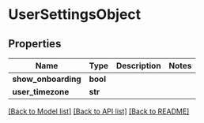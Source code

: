 # UserSettingsObject

## Properties
Name | Type | Description | Notes
------------ | ------------- | ------------- | -------------
**show_onboarding** | **bool** |  | 
**user_timezone** | **str** |  | 

[[Back to Model list]](../README.md#documentation-for-models) [[Back to API list]](../README.md#documentation-for-api-endpoints) [[Back to README]](../README.md)

